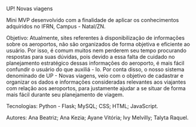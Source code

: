 UP! Novas viagens

Mini MVP desenvolvido com a finalidade de aplicar os conhecimentos adquiridos no IFRN, Campus - Natal/ZN.

Objetivo:
Atualmente, sites referentes à disponibilização de informações sobre os aeroportos, não são organizados de forma objetiva e eficiente ao usuário. Por isso, é comum muitos nem perderem seu tempo procurando respostas para suas dúvidas, pois devido a essa falta de cuidado no planejamento estratégico dessas informações do aeroporto, é mais fácil confundir o usuário do que auxiliá - lo. Por conta disso, o nosso sistema denominado de UP - Novas viagens, veio com o objetivo de cadastrar e organizar os dados e informações consideradas relevantes  aos viajantes com relação aos aeroportos, para justamente ajudar a se situar de forma mais fácil durante seu planejamento de viagem.

Tecnologias:
Python - Flask;
MySQL;
CSS;
HTML;
JavaScript.

Autores:
Ana Beatriz;
Ana Kezia;
Ayane Vitória;
Ivy Melvilly;
Talyta Raquel.

